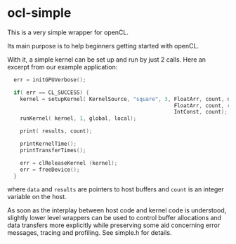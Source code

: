 # ocl-simple
This is a very simple wrapper for openCL.

Its main purpose is to help beginners getting started 
with openCL.

With it, a simple kernel can be set up and run by just 2 calls.
Here an excerpt from our example application:

```c
  err = initGPUVerbose();

  if( err == CL_SUCCESS) {
    kernel = setupKernel( KernelSource, "square", 3, FloatArr, count, data,
                                                     FloatArr, count, results,
                                                     IntConst, count);
    runKernel( kernel, 1, global, local);

    print( results, count);

    printKernelTime();
    printTransferTimes();

    err = clReleaseKernel (kernel);
    err = freeDevice();
  }
```

where `data` and `results` are pointers to host buffers and `count` is an integer variable on the host.

As soon as the interplay between host code and kernel code is understood,
slightly lower level wrappers can be used to control buffer allocations
and data transfers more explicitly while preserving some aid concerning
error messages, tracing and profiling. See simple.h for details.


